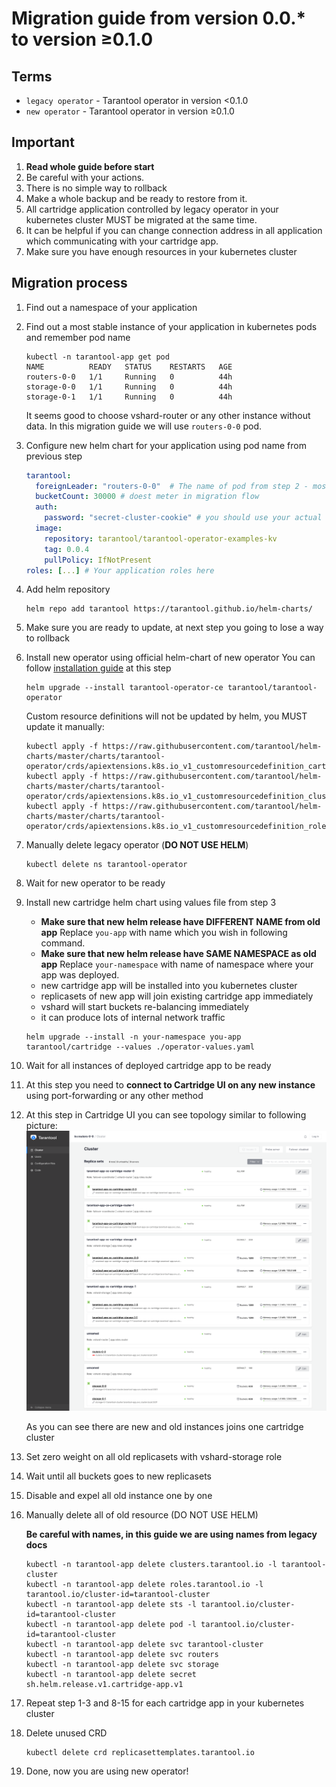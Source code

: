 # Migration guide from version 0.0.* to version ≥0.1.0

## Terms

- `legacy operator` - Tarantool operator in version <0.1.0
- `new operator` - Tarantool operator in version ≥0.1.0

## Important

1. **Read whole guide before start**
2. Be careful with your actions.
3. There is no simple way to rollback
4. Make a whole backup and be ready to restore from it.
5. All cartridge application controlled by legacy operator in your kubernetes cluster MUST be migrated at the same time.
6. It can be helpful if you can change connection address in all application which communicating with your cartridge app.
7. Make sure you have enough resources in your kubernetes cluster 

## Migration process

1. Find out a namespace of your application
2. Find out a most stable instance of your application in kubernetes pods and remember pod name

   ```shell
   kubectl -n tarantool-app get pod
   NAME          READY   STATUS    RESTARTS   AGE
   routers-0-0   1/1     Running   0          44h
   storage-0-0   1/1     Running   0          44h
   storage-0-1   1/1     Running   0          44h
   ```
   
   It seems good to choose vshard-router or any other instance without data.
   In this migration guide we will use `routers-0-0` pod.
3. Configure new helm chart for your application using pod name from previous step

   ```yaml
   tarantool:
     foreignLeader: "routers-0-0"  # The name of pod from step 2 - most important field
     bucketCount: 30000 # doest meter in migration flow
     auth:
       password: "secret-cluster-cookie" # you should use your actual cluster cookie here 
     image:
       repository: tarantool/tarantool-operator-examples-kv
       tag: 0.0.4
       pullPolicy: IfNotPresent
   roles: [...] # Your application roles here 
   ```
4. Add helm repository
   
   ```shell
   helm repo add tarantool https://tarantool.github.io/helm-charts/
   ```   

5. Make sure you are ready to update, at next step you going to lose a way to rollback

6. Install new operator using official helm-chart of new operator
   You can follow [installation guide](./installation.md) at this step

   ```shell
   helm upgrade --install tarantool-operator-ce tarantool/tarantool-operator 
   ```
   
   Custom resource definitions will not be updated by helm, you MUST update it manually:

   ```shell
   kubectl apply -f https://raw.githubusercontent.com/tarantool/helm-charts/master/charts/tarantool-operator/crds/apiextensions.k8s.io_v1_customresourcedefinition_cartridgeconfigs.tarantool.io.yaml
   kubectl apply -f https://raw.githubusercontent.com/tarantool/helm-charts/master/charts/tarantool-operator/crds/apiextensions.k8s.io_v1_customresourcedefinition_clusters.tarantool.io.yaml
   kubectl apply -f https://raw.githubusercontent.com/tarantool/helm-charts/master/charts/tarantool-operator/crds/apiextensions.k8s.io_v1_customresourcedefinition_roles.tarantool.io.yaml
   ```
   
7. Manually delete legacy operator (**DO NOT USE HELM**)

   ```shell
   kubectl delete ns tarantool-operator
   ```

8. Wait for new operator to be ready
9. Install new cartridge helm chart using values file from step 3

   - **Make sure that new helm release have DIFFERENT NAME from old app**
     Replace `you-app` with name which you wish in following command.
   - **Make sure that new helm release have SAME NAMESPACE as old app**
     Replace `your-namespace` with name of namespace where your app was deployed.
   - new cartridge app will be installed into you kubernetes cluster  
   - replicasets of new app will join existing cartridge app immediately
   - vshard will start buckets re-balancing immediately 
   - it can produce lots of internal network traffic 

   ```shell
   helm upgrade --install -n your-namespace you-app tarantool/cartridge --values ./operator-values.yaml
   ```

10. Wait for all instances of deployed cartridge app to be ready
11. At this step you need to **connect to Cartridge UI on any new instance** using port-forwarding or any other method 
12. At this step in Cartridge UI you can see topology similar to following picture:
    <img src="./assets/migration.png"> 
    
    As you can see there are new and old instances joins one cartridge cluster

13. Set zero weight on all old replicasets with vshard-storage role
14. Wait until all buckets goes to new replicasets
15. Disable and expel all old instance one by one
16. Manually delete all of old resource (DO NOT USE HELM)
    
    **Be careful with names, in this guide we are using names from legacy docs**

    ```shell
    kubectl -n tarantool-app delete clusters.tarantool.io -l tarantool-cluster
    kubectl -n tarantool-app delete roles.tarantool.io -l tarantool.io/cluster-id=tarantool-cluster
    kubectl -n tarantool-app delete sts -l tarantool.io/cluster-id=tarantool-cluster
    kubectl -n tarantool-app delete pod -l tarantool.io/cluster-id=tarantool-cluster
    kubectl -n tarantool-app delete svc tarantool-cluster
    kubectl -n tarantool-app delete svc routers
    kubectl -n tarantool-app delete svc storage
    kubectl -n tarantool-app delete secret sh.helm.release.v1.cartridge-app.v1
    ```

17. Repeat step 1-3 and 8-15 for each cartridge app in your kubernetes cluster    
18. Delete unused CRD

    ```shell
    kubectl delete crd replicasettemplates.tarantool.io
    ```

19. Done, now you are using new operator!
